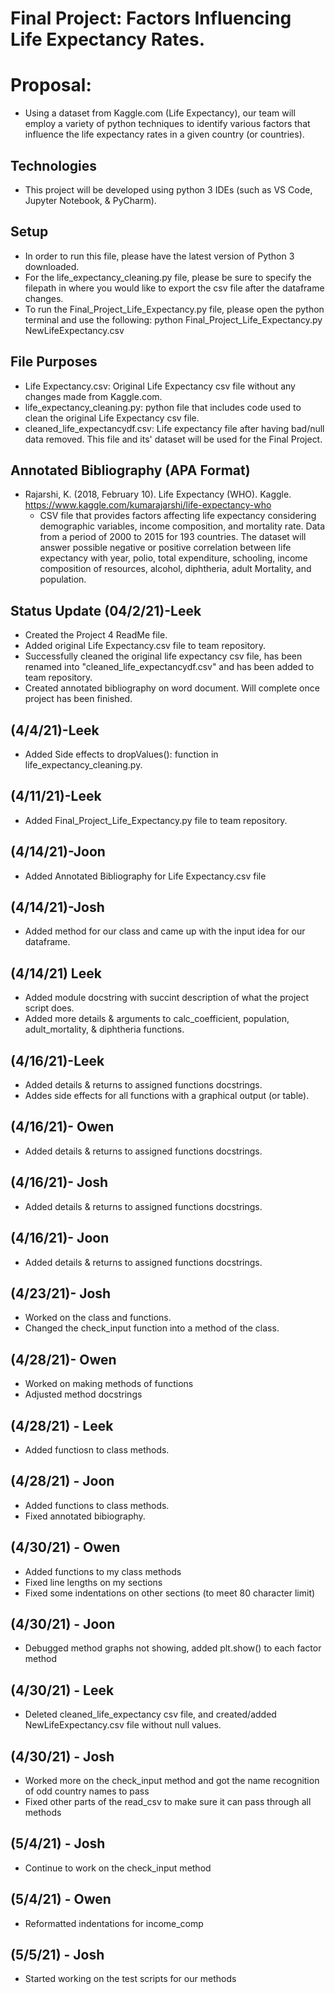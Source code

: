 # Final Project: Factors Influencing Life Expectancy Rates.

# Proposal: 
* Using a dataset from Kaggle.com (Life Expectancy), our team will employ a variety of python techniques to identify various factors that influence the life expectancy rates in a given country (or countries).

## Technologies 
* This project will be developed using python 3 IDEs (such as VS Code, Jupyter Notebook, & PyCharm). 

## Setup 
* In order to run this file, please have the latest version of Python 3 downloaded.
* For the life_expectancy_cleaning.py file, please be sure to specify the filepath in where you would like to export the csv file after the dataframe changes.  
* To run the Final_Project_Life_Expectancy.py file, please open the python terminal and use the following: python Final_Project_Life_Expectancy.py NewLifeExpectancy.csv 

## File Purposes
* Life Expectancy.csv: Original Life Expectancy csv file without any changes made from Kaggle.com. 
* life_expectancy_cleaning.py: python file that includes code used to clean the original Life Expectancy csv file. 
* cleaned_life_expectancydf.csv: Life expectancy file after having bad/null data removed. This file and its' dataset will be used for the Final Project. 

## Annotated Bibliography (APA Format) 
* Rajarshi, K. (2018, February 10). Life Expectancy (WHO). Kaggle. https://www.kaggle.com/kumarajarshi/life-expectancy-who
   * CSV file that provides factors affecting life expectancy considering demographic variables, income composition, and mortality rate. Data from a period of 2000 to 2015 for        193 countries. The dataset will answer possible negative or positive correlation between life expectancy with year, polio, total expenditure, schooling, income composition      of resources, alcohol, diphtheria, adult Mortality, and population.

## Status Update (04/2/21)-Leek 
* Created the Project 4 ReadMe file.
* Added original Life Expectancy.csv file to team repository.
* Successfully cleaned the original life expectancy csv file, has been renamed into "cleaned_life_expectancydf.csv" and has been added to team repository.
* Created annotated bibliography on word document. Will complete once project has been finished.

## (4/4/21)-Leek
* Added Side effects to dropValues(): function in life_expectancy_cleaning.py. 

## (4/11/21)-Leek 
* Added Final_Project_Life_Expectancy.py file to team repository. 

## (4/14/21)-Joon 
* Added Annotated Bibliography for Life Expectancy.csv file 

## (4/14/21)-Josh
* Added method for our class and came up with the input idea for our dataframe.

## (4/14/21) Leek
* Added module docstring with succint description of what the project script does. 
* Added more details & arguments to calc_coefficient, population, adult_mortality, & diphtheria functions. 

## (4/16/21)-Leek
* Added details & returns to assigned functions docstrings.
* Addes side effects for all functions with a graphical output (or table).

## (4/16/21)- Owen
* Added details & returns to assigned functions docstrings.

## (4/16/21)- Josh
* Added details & returns to assigned functions docstrings.

## (4/16/21)- Joon
* Added details & returns to assigned functions docstrings.

## (4/23/21)- Josh
* Worked on the class and functions.
* Changed the check_input function into a method of the class.

## (4/28/21)- Owen
* Worked on making methods of functions
* Adjusted method docstrings

## (4/28/21) - Leek
* Added functiosn to class methods.

## (4/28/21) - Joon
* Added functions to class methods.
* Fixed annotated bibiography.

## (4/30/21) - Owen
* Added functions to my class methods
* Fixed line lengths on my sections
* Fixed some indentations on other sections (to meet 80 character limit)

## (4/30/21) - Joon
* Debugged method graphs not showing, added plt.show() to each factor method

## (4/30/21) - Leek
* Deleted cleaned_life_expectancy csv file, and created/added NewLifeExpectancy.csv file without null values. 

## (4/30/21) - Josh
* Worked more on the check_input method and got the name recognition of odd country names to pass
* Fixed other parts of the read_csv to make sure it can pass through all methods

## (5/4/21) - Josh
* Continue to work on the check_input method

## (5/4/21) - Owen
* Reformatted indentations for income_comp

## (5/5/21) - Josh
* Started working on the test scripts for our methods
